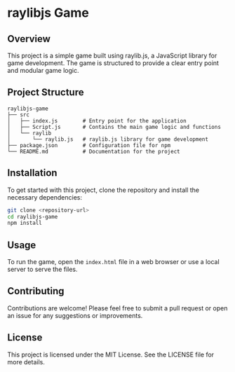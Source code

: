 # raylibjs Game

## Overview
This project is a simple game built using raylib.js, a JavaScript library for game development. The game is structured to provide a clear entry point and modular game logic.

## Project Structure
```
raylibjs-game
├── src
│   ├── index.js        # Entry point for the application
│   ├── Script.js       # Contains the main game logic and functions
│   └── raylib
│       └── raylib.js   # raylib.js library for game development
├── package.json        # Configuration file for npm
└── README.md           # Documentation for the project
```

## Installation
To get started with this project, clone the repository and install the necessary dependencies:

```bash
git clone <repository-url>
cd raylibjs-game
npm install
```

## Usage
To run the game, open the `index.html` file in a web browser or use a local server to serve the files.

## Contributing
Contributions are welcome! Please feel free to submit a pull request or open an issue for any suggestions or improvements.

## License
This project is licensed under the MIT License. See the LICENSE file for more details.